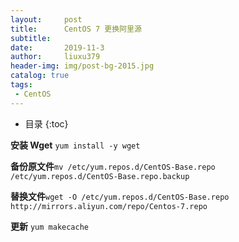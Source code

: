 ```yaml
---
layout:     post
title:      CentOS 7 更换阿里源
subtitle:   
date:       2019-11-3
author:     liuxu379
header-img: img/post-bg-2015.jpg
catalog: true
tags:
 - CentOS
---
```


* 目录
  {:toc}

**安装 Wget**
```yum install -y wget```

**备份原文件**
​```mv /etc/yum.repos.d/CentOS-Base.repo /etc/yum.repos.d/CentOS-Base.repo.backup```

**替换文件**
​```wget -O /etc/yum.repos.d/CentOS-Base.repo http://mirrors.aliyun.com/repo/Centos-7.repo```

**更新**
​```yum makecache```

  

